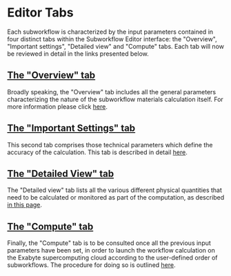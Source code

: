 # Editor Tabs  

Each subworkflow is characterized by the input parameters contained in four distinct tabs within the Subworkflow Editor interface: the "Overview", "Important settings", "Detailed view" and "Compute" tabs. Each tab will now be reviewed in detail in the links presented below.

## [The "Overview" tab](overview.md)

Broadly speaking, the "Overview" tab includes all the general parameters characterizing the nature of the subworkflow materials calculation itself. For more information please click [here](overview.md).   

## [The "Important Settings" tab](important-settings.md)

This second tab comprises those technical parameters which define the accuracy of the calculation. This tab is described in detail [here](important-settings.md).

## [The "Detailed View" tab](detailed-view.md)

The "Detailed view" tab lists all the various different physical quantities that need to be calculated or monitored as part of the computation, as described [in this page](detailed-view.md). 

## [The "Compute" tab](compute.md) 

Finally, the "Compute" tab is to be consulted once all the previous input parameters have been set, in order to launch the workflow calculation on the Exabyte supercomputing cloud according to the user-defined order of subworkflows. The procedure for doing so is outlined [here](compute.md). 
